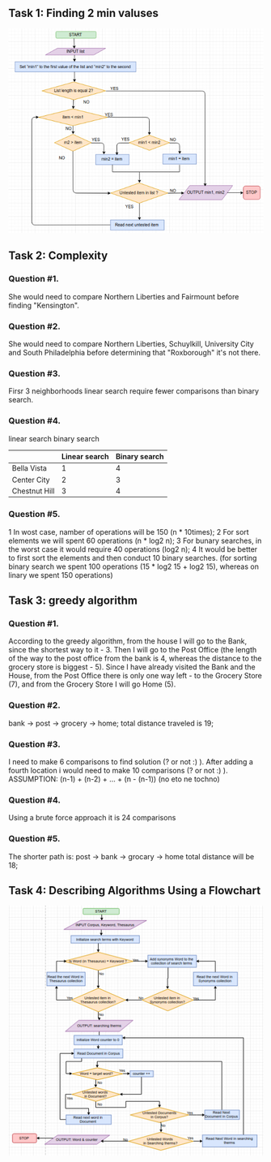 ## Task 1: Finding 2 min valuses

![flowcahrt](flowcahrt.png)

## Task 2: Complexity

### Question #1.
 She would need to compare Northern Liberties and Fairmount before finding "Kensington".

### Question #2.
 She would need to compare Northern Liberties, Schuylkill, University City and South Philadelphia before determining that "Roxborough" it's not there.

### Question #3.
Firsr 3 neighborhoods linear search require fewer comparisons than binary search.

### Question #4.
linear search binary search

|                | Linear search | Binary search |
| -------------- | ------------- | ------------- |
| Bella Vista    |       1       |       4       |
| Center City    |       2       |       3       |
| Chestnut Hill  |       3       |       4       |

  
### Question #5.
1 In wost case, namber of operations will be 150 (n * 10times);
2 For sort elements we will spent 60 operations (n * log2 n);
3 For bunary searches, in the worst case it would require 40 operations (log2 n);
4 It would be better to first sort the elements and then conduct 10 binary searches.
(for sorting binary search we spent 100 operations (15 * log2 15 + log2 15), whereas on linary we spent 150 operations)

## Task 3: greedy algorithm

### Question #1.
According to the greedy algorithm, from the house I will go to the Bank, since the shortest way to it - 3. Then I will go to the Post Office (the length of the way to the post office from the bank is 4, whereas the distance to the grocery store is biggest - 5). Since I have already visited the Bank and the House, from the Post Office there is only one way left - to the Grocery Store (7), and from the Grocery Store I will go Home (5).

### Question #2.
bank -> post -> grocery -> home;
total distance traveled is 19;

### Question #3.
I need to make 6 comparisons to find solution (? or not :) ).
After adding a fourth location i would need to make 10 comparisons (? or not :) ).
ASSUMPTION: (n-1) + (n-2) + ... + (n - (n-1)) (no eto ne tochno)

### Question #4.
Using a brute force approach it is 24 comparisons

### Question #5.
The shorter path is:
post -> bank -> grocary -> home
total distance will be 18;

## Task 4: Describing Algorithms Using a Flowchart
![flowcahrt](flowcahrt-search.png)

